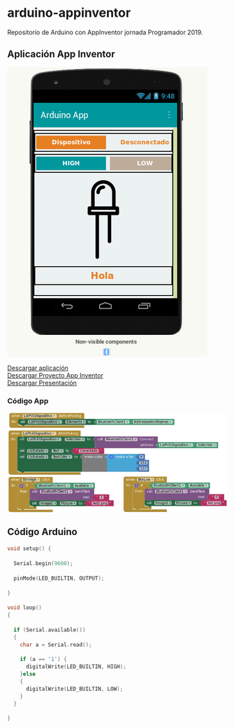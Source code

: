 # arduino-appinventor
Repositorio de Arduino con AppInventor jornada Programador 2019.

## Aplicación App Inventor
![app](img/appfinal.png)

<a href="Presentacion.apk" download>Descargar aplicación</a><br>
<a href="Presentacion.aia" download>Descargar Proyecto App Inventor</a><br>
<a href="conexion-con-appinventor.pdf" download>Descargar Presentación</a>
### Código App
![appcodigo](img/codigoApp.png)

## Código Arduino
```cpp
void setup() {
  
  Serial.begin(9600);

  pinMode(LED_BUILTIN, OUTPUT);
  
}

void loop()
{

  if (Serial.available())
  {
    char a = Serial.read();
    
    if (a == '1') {
      digitalWrite(LED_BUILTIN, HIGH);
    }else
    {
      digitalWrite(LED_BUILTIN, LOW);
    }
  }
  
}
```
